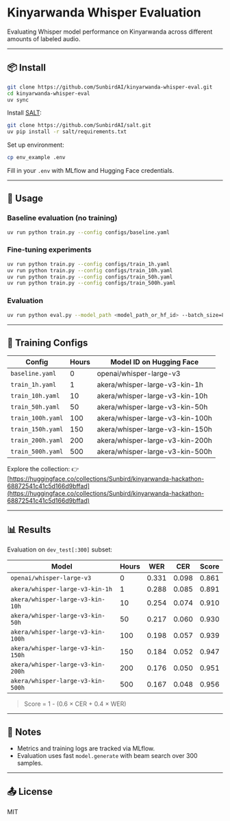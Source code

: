 # Kinyarwanda Whisper Evaluation

Evaluating Whisper model performance on Kinyarwanda across different amounts of labeled audio.

---

## 📦 Install

```bash
git clone https://github.com/SunbirdAI/kinyarwanda-whisper-eval.git
cd kinyarwanda-whisper-eval
uv sync
```

Install [SALT](https://github.com/SunbirdAI/salt):

```bash
git clone https://github.com/SunbirdAI/salt.git
uv pip install -r salt/requirements.txt
```

Set up environment:

```bash
cp env_example .env
```

Fill in your `.env` with MLflow and Hugging Face credentials.

---

## 🚀 Usage

### Baseline evaluation (no training)

```bash
uv run python train.py --config configs/baseline.yaml
```

### Fine-tuning experiments

```bash
uv run python train.py --config configs/train_1h.yaml
uv run python train.py --config configs/train_10h.yaml
uv run python train.py --config configs/train_50h.yaml
uv run python train.py --config configs/train_500h.yaml
```

### Evaluation

```bash
uv run python eval.py --model_path <model_path_or_hf_id> --batch_size=8
```

---

## 📁 Training Configs

| Config            | Hours | Model ID on Hugging Face        |
| ----------------- | ----- | ------------------------------- |
| `baseline.yaml`   | 0     | openai/whisper-large-v3         |
| `train_1h.yaml`   | 1     | akera/whisper-large-v3-kin-1h   |
| `train_10h.yaml`  | 10    | akera/whisper-large-v3-kin-10h  |
| `train_50h.yaml`  | 50    | akera/whisper-large-v3-kin-50h  |
| `train_100h.yaml` | 100   | akera/whisper-large-v3-kin-100h |
| `train_150h.yaml` | 150   | akera/whisper-large-v3-kin-150h |
| `train_200h.yaml` | 200   | akera/whisper-large-v3-kin-200h |
| `train_500h.yaml` | 500   | akera/whisper-large-v3-kin-500h |

Explore the collection:
👉 [https://huggingface.co/collections/Sunbird/kinyarwanda-hackathon-68872541c41c5d166d9bffad](https://huggingface.co/collections/Sunbird/kinyarwanda-hackathon-68872541c41c5d166d9bffad)

---

## 📊 Results

Evaluation on `dev_test[:300]` subset:

| Model                             | Hours | WER   | CER   | Score |
| --------------------------------- | ----- | ----- | ----- | ----- |
| `openai/whisper-large-v3`         | 0     | 0.331 | 0.098 | 0.861 |
| `akera/whisper-large-v3-kin-1h`   | 1     | 0.288 | 0.085 | 0.891 |
| `akera/whisper-large-v3-kin-10h`  | 10    | 0.254 | 0.074 | 0.910 |
| `akera/whisper-large-v3-kin-50h`  | 50    | 0.217 | 0.060 | 0.930 |
| `akera/whisper-large-v3-kin-100h` | 100   | 0.198 | 0.057 | 0.939 |
| `akera/whisper-large-v3-kin-150h` | 150   | 0.184 | 0.052 | 0.947 |
| `akera/whisper-large-v3-kin-200h` | 200   | 0.176 | 0.050 | 0.951 |
| `akera/whisper-large-v3-kin-500h` | 500   | 0.167 | 0.048 | 0.956 |

> Score = 1 - (0.6 × CER + 0.4 × WER)

---

## 📒 Notes

* Metrics and training logs are tracked via MLflow.
* Evaluation uses fast `model.generate` with beam search over 300 samples.

---

## 📤 License

MIT
